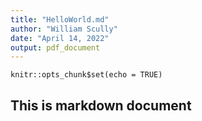 ```yaml
---
title: "HelloWorld.md"
author: "William Scully"
date: "April 14, 2022"
output: pdf_document
---
```


```{r setup, include=FALSE}
knitr::opts_chunk$set(echo = TRUE)
```

## This is markdown document
